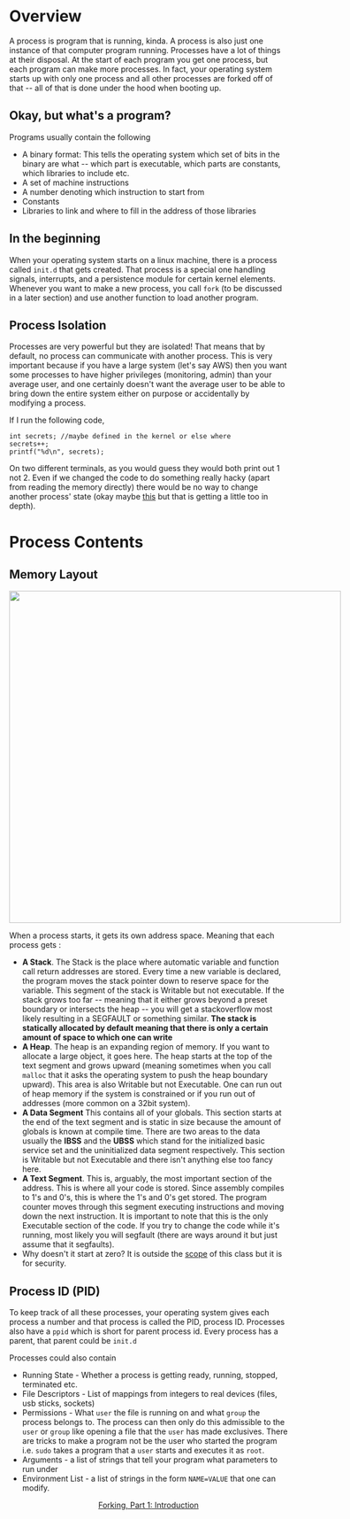 # Overview

A process is program that is running, kinda. A process is also just one instance of that computer program running. Processes have a lot of things at their disposal. At the start of each program you get one process, but each program can make more processes. In fact, your operating system starts up with only one process and all other processes are forked off of that -- all of that is done under the hood when booting up.

## Okay, but what's a program?

Programs usually contain the following
* A binary format: This tells the operating system which set of bits in the binary are what -- which part is executable, which parts are constants, which libraries to include etc.
* A set of machine instructions
* A number denoting which instruction to start from
* Constants
* Libraries to link and where to fill in the address of those libraries

## In the beginning

When your operating system starts on a linux machine, there is a process called `init.d` that gets created. That process is a special one handling signals, interrupts, and a persistence module for certain kernel elements. Whenever you want to make a new process, you call `fork` (to be discussed in a later section) and use another function to load another program.


## Process Isolation

Processes are very powerful but they are isolated! That means that by default, no process can communicate with another process. This is very important because if you have a large system (let's say AWS) then you want some processes to have higher privileges (monitoring, admin) than your average user, and one certainly doesn't want the average user to be able to bring down the entire system either on purpose or accidentally by modifying a process.

If I run the following code,

```
int secrets; //maybe defined in the kernel or else where
secrets++;
printf("%d\n", secrets);
```

On two different terminals, as you would guess they would both print out 1 not 2. Even if we changed the code to do something really hacky (apart from reading the memory directly) there would be no way to change another process' state (okay maybe [this](https://en.wikipedia.org/wiki/Dirty_COW) but that is getting a little too in depth).

# Process Contents

## Memory Layout
<div>
<div style="display: table;margin: 0 auto;">
<img src="https://i.imgur.com/pl6K5cF.png" width=600 style="display: block;margin: 0 auto">
</div>
</div>

When a process starts, it gets its own address space. Meaning that each process gets :
* **A Stack**. The Stack is the place where automatic variable and function call return addresses are stored. Every time a new variable is declared, the program moves the stack pointer down to reserve space for the variable. This segment of the stack is Writable but not executable. If the stack grows too far -- meaning that it either grows beyond a preset boundary or intersects the heap -- you will get a stackoverflow most likely resulting in a SEGFAULT or something similar. **The stack is statically allocated by default meaning that there is only a certain amount of space to which one can write**
* **A Heap**. The heap is an expanding region of memory. If you want to allocate a large object, it goes here. The heap starts at the top of the text segment and grows upward (meaning sometimes when you call `malloc` that it asks the operating system to push the heap boundary upward). This area is also Writable but not Executable. One can run out of heap memory if the system is constrained or if you run out of addresses (more common on a 32bit system).
* **A Data Segment** This contains all of your globals. This section starts at the end of the text segment and is static in size because the amount of globals is known at compile time. There are two areas to the data usually the **IBSS** and the **UBSS** which stand for the initialized basic service set and the uninitialized data segment respectively. This section is Writable but not Executable and there isn't anything else too fancy here.
* **A Text Segment**. This is, arguably, the most important section of the address. This is where all your code is stored. Since assembly compiles to 1's and 0's, this is where the 1's and 0's get stored. The program counter moves through this segment executing instructions and moving down the next instruction. It is important to note that this is the only Executable section of the code. If you try to change the code while it's running, most likely you will segfault (there are ways around it but just assume that it segfaults).
* Why doesn't it start at zero? It is outside the [scope](https://en.wikipedia.org/wiki/Address_space_layout_randomization) of this class but it is for security.

## Process ID (PID)

To keep track of all these processes, your operating system gives each process a number and that process is called the PID, process ID. Processes also have a `ppid` which is short for parent process id. Every process has a parent, that parent could be `init.d`

Processes could also contain
* Running State - Whether a process is getting ready, running, stopped, terminated etc.
* File Descriptors - List of mappings from integers to real devices (files, usb sticks, sockets)
* Permissions - What `user` the file is running on and what `group` the process belongs to. The process can then only do this admissible to the `user` or `group` like opening a file that the `user` has made exclusives. There are tricks to make a program not be the user who started the program i.e. `sudo` takes a program that a `user` starts and executes it as `root`.
* Arguments - a list of strings that tell your program what parameters to run under
* Environment List - a list of strings in the form `NAME=VALUE` that one can modify.

<div align="center">
<a href="https://github.com/angrave/SystemProgramming/wiki/Forking%2C-Part-1%3A-Introduction">
Forking, Part 1: Introduction
</a>
</div>